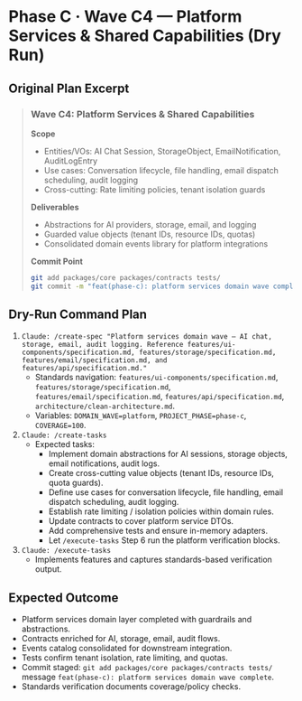 # Phase C · Wave C4 — Platform Services & Shared Capabilities (Dry Run)

## Original Plan Excerpt

> ### Wave C4: Platform Services & Shared Capabilities
>
> **Scope**
> - Entities/VOs: AI Chat Session, StorageObject, EmailNotification, AuditLogEntry
> - Use cases: Conversation lifecycle, file handling, email dispatch scheduling, audit logging
> - Cross-cutting: Rate limiting policies, tenant isolation guards
>
> **Deliverables**
> - Abstractions for AI providers, storage, email, and logging
> - Guarded value objects (tenant IDs, resource IDs, quotas)
> - Consolidated domain events library for platform integrations
>
> **Commit Point**
> ```bash
> git add packages/core packages/contracts tests/
> git commit -m "feat(phase-c): platform services domain wave complete"
> ```

## Dry-Run Command Plan

1. `Claude: /create-spec "Platform services domain wave — AI chat, storage, email, audit logging. Reference features/ui-components/specification.md, features/storage/specification.md, features/email/specification.md, and features/api/specification.md."`
   - Standards navigation: `features/ui-components/specification.md`, `features/storage/specification.md`, `features/email/specification.md`, `features/api/specification.md`, `architecture/clean-architecture.md`.
   - Variables: `DOMAIN_WAVE=platform`, `PROJECT_PHASE=phase-c`, `COVERAGE=100`.
2. `Claude: /create-tasks`
   - Expected tasks:
     - Implement domain abstractions for AI sessions, storage objects, email notifications, audit logs.
     - Create cross-cutting value objects (tenant IDs, resource IDs, quota guards).
     - Define use cases for conversation lifecycle, file handling, email dispatch scheduling, audit logging.
     - Establish rate limiting / isolation policies within domain rules.
     - Update contracts to cover platform service DTOs.
     - Add comprehensive tests and ensure in-memory adapters.
     - Let `/execute-tasks` Step 6 run the platform verification blocks.
3. `Claude: /execute-tasks`
   - Implements features and captures standards-based verification output.

## Expected Outcome

- Platform services domain layer completed with guardrails and abstractions.
- Contracts enriched for AI, storage, email, audit flows.
- Events catalog consolidated for downstream integration.
- Tests confirm tenant isolation, rate limiting, and quotas.
- Commit staged: `git add packages/core packages/contracts tests/` message `feat(phase-c): platform services domain wave complete`.
- Standards verification documents coverage/policy checks.
